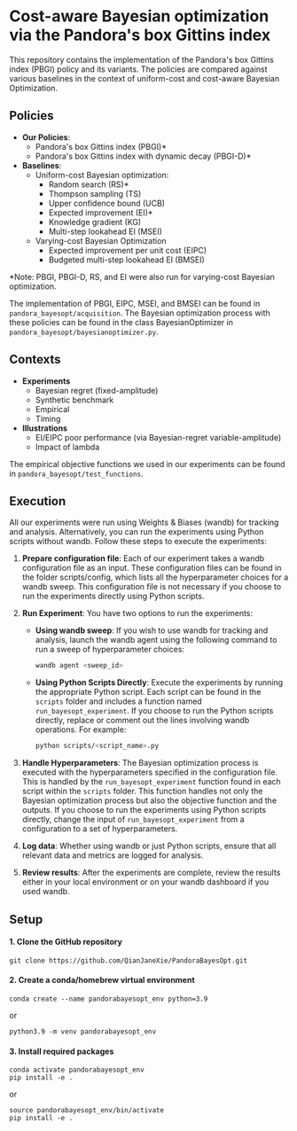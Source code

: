 # Cost-aware Bayesian optimization via the Pandora's box Gittins index
This repository contains the implementation of the Pandora's box Gittins index (PBGI) policy and its variants. The policies are compared against various baselines in the context of uniform-cost and cost-aware Bayesian Optimization.

## Policies
- **Our Policies**:
  - Pandora's box Gittins index (PBGI)*
  - Pandora's box Gittins index with dynamic decay (PBGI-D)*
- **Baselines**:
  - Uniform-cost Bayesian optimization:
    - Random search (RS)*
    - Thompson sampling (TS)
    - Upper confidence bound (UCB)
    - Expected improvement (EI)*
    - Knowledge gradient (KG)
    - Multi-step lookahead EI (MSEI)
  - Varying-cost Bayesian Optimization
    - Expected improvement per unit cost (EIPC)
    - Budgeted multi-step lookahead EI (BMSEI)
 
*Note: PBGI, PBGI-D, RS, and EI were also run for varying-cost Bayesian optimization.

The implementation of PBGI, EIPC, MSEI, and BMSEI can be found in `pandora_bayesopt/acquisition`. The Bayesian optimization process with these policies can be found in the class BayesianOptimizer in `pandora_bayesopt/bayesianoptimizer.py`.
 
## Contexts
- **Experiments**
  - Bayesian regret (fixed-amplitude)
  - Synthetic benchmark
  - Empirical
  - Timing
- **Illustrations**
  - EI/EIPC poor performance (via Bayesian-regret variable-amplitude)
  - Impact of lambda
 
The empirical objective functions we used in our experiments can be found in `pandora_bayesopt/test_functions`.
 
## Execution
All our experiments were run using Weights & Biases (wandb) for tracking and analysis. Alternatively, you can run the experiments using Python scripts without wandb. Follow these steps to execute the experiments:

1. **Prepare configuration file**: Each of our experiment takes a wandb configuration file as an input. These configuration files can be found in the folder scripts/config, which lists all the hyperparameter choices for a wandb sweep. This configuration file is not necessary if you choose to run the experiments directly using Python scripts.
   
2. **Run Experiment**: You have two options to run the experiments:
   - **Using wandb sweep**: If you wish to use wandb for tracking and analysis, launch the wandb agent using the following command to run a sweep of hyperparameter choices:
     ```sh
     wandb agent <sweep_id>
     ```
   - **Using Python Scripts Directly**: Execute the experiments by running the appropriate Python script. Each script can be found in the `scripts` folder and includes a function named `run_bayesopt_experiment`. If you choose to run the Python scripts directly, replace or comment out the lines involving wandb operations. For example:
     ```sh
     python scripts/<script_name>.py
     ```

3. **Handle Hyperparameters**: 
   The Bayesian optimization process is executed with the hyperparameters specified in the configuration file. This is handled by the `run_bayesopt_experiment` function found in each script within the `scripts` folder. This function handles not only the Bayesian optimization process but also the objective function and the outputs. If you choose to run the experiments using Python scripts directly, change the input of `run_bayesopt_experiment` from a configuration to a set of hyperparameters.

3. **Log data**: Whether using wandb or just Python scripts, ensure that all relevant data and metrics are logged for analysis.

4. **Review results**: After the experiments are complete, review the results either in your local environment or on your wandb dashboard if you used wandb.

## Setup
#### 1. Clone the GitHub repository
```
git clone https://github.com/QianJaneXie/PandoraBayesOpt.git
```

#### 2. Create a conda/homebrew virtual environment
```
conda create --name pandorabayesopt_env python=3.9
```
or
```
python3.9 -m venv pandorabayesopt_env
```

#### 3. Install required packages
```
conda activate pandorabayesopt_env
pip install -e .
```
or
```
source pandorabayesopt_env/bin/activate
pip install -e .
```
